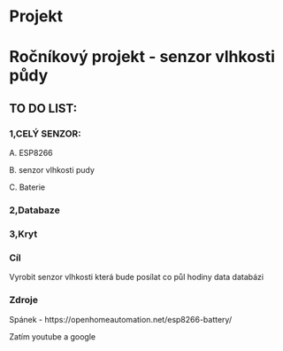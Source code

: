# Projekt
<h1>Ročníkový projekt - senzor vlhkosti půdy</h1>
 <h2>TO DO LIST:</h2>
  <h3>1,CELÝ SENZOR:</h3>
    <p>A. ESP8266</p>
    <p>B. senzor vlhkosti pudy</p>
    <p>C. Baterie</p>

  <h3>2,Databaze</h3>
  <h3>3,Kryt</h3>
  
 <h3>Cíl</h3>
  <p>Vyrobit senzor vlhkosti která bude posílat co půl hodiny data databázi</p>

 <h3>Zdroje</h3>
  <p>Spánek - https://openhomeautomation.net/esp8266-battery/</p>
  <p>Zatím youtube a google</p>
